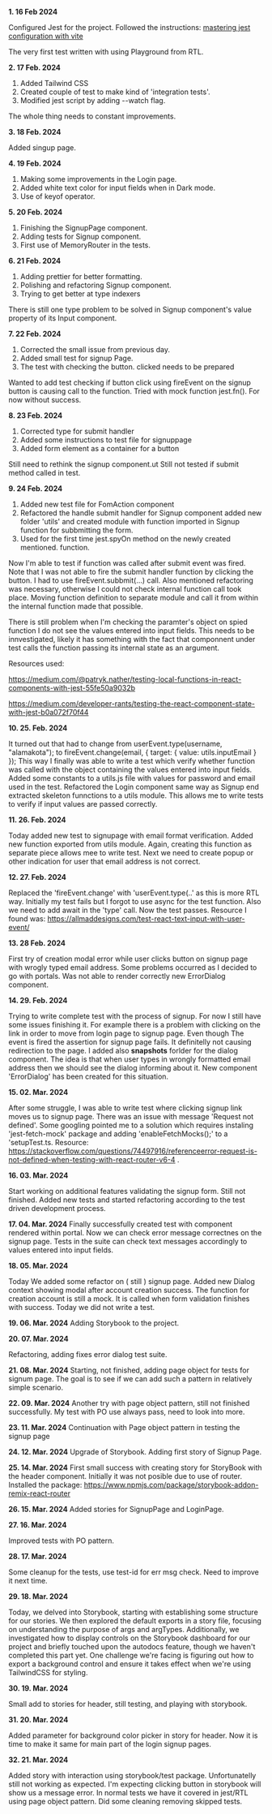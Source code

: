 **1. **16 Feb 2024****

Configured Jest for the project.
Followed the instructions: 
[mastering jest configuration with vite](https://dev.to/shmbajaj/mastering-jest-configuration-for-react-typescript-projects-with-vite-a-step-by-step-guide-4k4b)

The very first test written with using Playground from RTL.


**2. **17 Feb. 2024****



1. Added Tailwind CSS
2. Created couple of test to make kind of 'integration tests'.
3. Modified jest script by adding --watch flag.

The whole thing needs to constant improvements.


**3. **18 Feb. 2024****

Added singup page.


**4. **19 Feb. 2024****

1. Making some improvements in the Login page.
2. Added white text color for input fields when in Dark mode.
3. Use of keyof operator.

**5. **20 Feb. 2024****

1. Finishing the SignupPage component.
2. Adding tests for Signup component.
3. First use of MemoryRouter in the tests.

**6. **21 Feb. 2024****

1. Adding prettier for better formatting.
2. Polishing and refactoring Signup component.
3. Trying to get better at type indexers

There is still one type problem to be solved in Signup component's value property of its Input component.

**7. **22 Feb. 2024****

1. Corrected the small issue from previous day.
2. Added small test for signup Page.
3. The test with checking the button. clicked needs to be prepared

Wanted to add test checking if button click using fireEvent on the signup button is causing call to the function. Tried with mock function jest.fn().
For now without success.

**8. **23 Feb. 2024****

1. Corrected type for submit handler
2. Added some instructions to test file for signuppage
3. Added form element as a container for a button

Still need to rethink the signup component.ut 
Still not tested if submit method called in test.

**9. **24 Feb. 2024****

1. Added new test file for FomAction component
2. Refactored the handle submit handler for Signup component added new folder 'utils' and created module with function imported in Signup function for subbmitting the form.
3. Used for the first time jest.spyOn method on the newly created mentioned. function.

Now I'm able to test if function was called after submit event was fired. Note that I was not able to fire the submit handler function by clicking the button. I had to use fireEvent.subbmit(...) call. Also mentioned refactoring was necessary, otherwise I could not check internal function call took place. Moving function definition to separate module and call it from within the internal function made that possible.

There is still problem when I'm checking the paramter's object on spied function I do not see the values entered into input fields.
This needs to be innvestigated, likely it has something with the fact that componnent under test calls the function passing its internal state as an argument.

Resources used:

https://medium.com/@patryk.nather/testing-local-functions-in-react-components-with-jest-55fe50a9032b

https://medium.com/developer-rants/testing-the-react-component-state-with-jest-b0a072f70f44

**10. 25. Feb. 2024**

It turned out that had to change from userEvent.type(username, "alamakota"); to fireEvent.change(email, { target: { value: utils.inputEmail } });
This way I finally was able to write a test which verify whether function was called with the object containing the values entered into input fields. Added some constants to a utils.js file with values for password and email used in the test.
Refactored the Login component same way as Signup end extracted skeleton funnctions to a utils module. This allows me to write tests to verify if input values are passed correctly.


**11. 26. Feb. 2024**

Today added new test to signupage with email format verification. Added new function exported from utils module. Again, creating this function as separate piece allows mee to write test.
Next we need to create popup or other indication for user that email address is not correct.

**12. 27. Feb. 2024**

Replaced the 'fireEvent.change' with 'userEvent.type(..' as this is more RTL way. 
Initially my test fails but I forgot to use async for the test function. Also we need to add await in the 'type' call. Now the test passes.
Resource I found was: https://allmaddesigns.com/test-react-text-input-with-user-event/

**13. 28 Feb. 2024**

First try of creation modal error while user clicks button on signup page with wrogly typed email address. Some problems occurred as I decided to go with portals. Was not able to render correctly new ErrorDialog component.

**14. 29. Feb. 2024**

Trying to write complete test with the process of signup.
For now I still have some issues finishing it. For example there is a problem with clicking on the link in order to move from login page to signup page. Even though The event is fired the assertion for signup page fails. It definitelly not causing redirection to the page. I added also __snapshots__ forlder for the dialog component. The idea is that when user types in wrongly formatted email address then we should see the dialog informing about it. New component 'ErrorDialog' has been created for this situation.

**15. 02. Mar. 2024**

After some struggle, I was able to write test where clicking signup link moves us to signup page. There was an issue with message 'Request not defined'. Some googling pointed me to a solution which requires instaling 'jest-fetch-mock' package and adding 'enableFetchMocks();' to a 'setupTest.ts. Resource: https://stackoverflow.com/questions/74497916/referenceerror-request-is-not-defined-when-testing-with-react-router-v6-4 .

**16. 03. Mar. 2024**

Start working on additional features validating the signup form.
Still not finished. Added new tests and started refactoring according to the test driven development process.

**17. 04. Mar. 2024**
Finally successfully created test with component rendered within portal. Now we can check error message correctnes on the signup page.
Tests in the suite can check text messages accordingly to values entered into input fields.

**18. 05. Mar. 2024**

Today We added some refactor on ( still ) signup page. Added new Dialog context showing modal after account creation success.
The function for creation account is still a mock. It is called when form validation finishes with success.
Today we did not write a test.

**19. 06. Mar. 2024**
Adding Storybook to the project.

**20. 07. Mar. 2024**

Refactoring, adding fixes error dialog test suite.

**21. 08. Mar. 2024**
Starting, not finished, adding page object for tests for signum page.
The goal is to see if we can add such a pattern in relatively simple scenario.

**22. 09. Mar. 2024**
Another try with page object pattern, still not finished successfully.
My test with PO use always pass, need to look into more.

**23. 11. Mar. 2024**
Continuation with Page object pattern in testing the signup page

**24. 12. Mar. 2024**
Upgrade of Storybook. Adding first story of Signup Page.

**25. 14. Mar. 2024**
First small success with creating story for StoryBook with the header component.
Initially it was not posible due to use of router. Installed the package:
https://www.npmjs.com/package/storybook-addon-remix-react-router

**26. 15. Mar. 2024**
Added stories for SignupPage and LoginPage.

**27. 16. Mar. 2024**

Improved tests with PO pattern.

**28. 17. Mar. 2024**

Some cleanup for the tests, use test-id for err msg check. Need to improve it next time.

**29. 18. Mar. 2024**

Today, we delved into Storybook, starting with establishing some structure for our stories. We then explored the default exports in a story file, focusing on understanding the purpose of args and argTypes. Additionally, we investigated how to display controls on the Storybook dashboard for our project and briefly touched upon the autodocs feature, though we haven't completed this part yet. One challenge we're facing is figuring out how to export a background control and ensure it takes effect when we're using TailwindCSS for styling.

**30. 19. Mar. 2024**

Small add to stories for header, still testing, and playing with storybook.

**31. 20. Mar. 2024**

Added parameter for background color picker in story for header. Now it is time to make it same for main part of the login signup pages.

**32. 21. Mar. 2024**

Added story with interaction using storybook/test package. Unfortunatelly still not working as expected.
I'm expecting clicking button in storybook will show us a message error. In normal tests we have it covered in 
jest/RTL using page object pattern. Did some cleaning removing skipped tests.